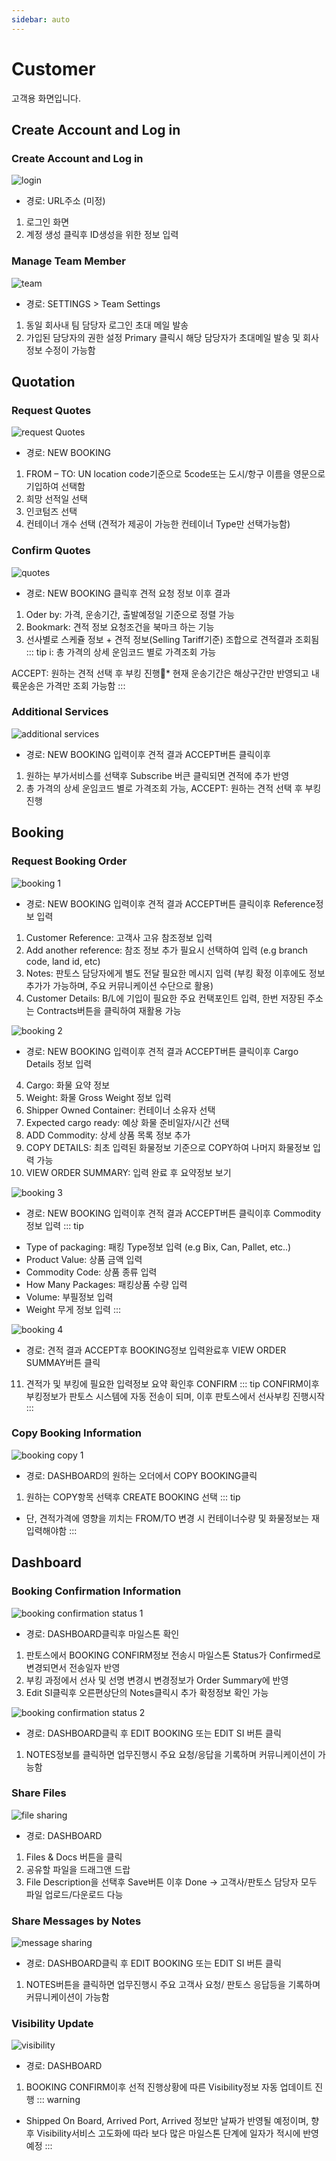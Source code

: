 ```yaml
---
sidebar: auto
---
```


# Customer
고객용 화면입니다. 

## Create Account and Log in 
### Create Account and Log in 

<img :src="$withBase('/images/user/login.png')" alt="login">

* 경로: URL주소 (미정)
1. 로그인 화면
2. 계정 생성 클릭후 ID생성을 위한 정보 입력

### Manage Team Member

<img :src="$withBase('/images/user/teamMember.png')" alt="team">

* 경로: SETTINGS > Team Settings
1. 동일 회사내 팀 담당자 로그인 초대 메일 발송
2. 가입된 담당자의 권한 설정 Primary 클릭시 해당 담당자가 초대메일 발송 및 회사정보 수정이 가능함

## Quotation
### Request Quotes

<img :src="$withBase('/images/user/reqQuote.png')" alt="request Quotes">

* 경로: NEW BOOKING
1. FROM – TO: UN location code기준으로 5code또는 도시/항구 이름을 영문으로 기입하여 선택함
2. 희망 선적일 선택
3. 인코텀즈 선택
4. 컨테이너 개수 선택 (견적가 제공이 가능한 컨테이너 Type만 선택가능함)

### Confirm Quotes

<img :src="$withBase('/images/user/seeQuote.png')" alt="quotes">

* 경로: NEW BOOKING 클릭후 견적 요청 정보 이후 결과
1. Oder by: 가격, 운송기간, 출발예정일 기준으로 정렬 가능 
2. Bookmark: 견적 정보 요청조건을 북마크 하는 기능
3. 선사별로 스케쥴 정보 + 견적 정보(Selling Tariff기준) 조합으로 견적결과 조회됨
::: tip
i: 총 가격의 상세 운임코드 별로 가격조회 가능

ACCEPT: 원하는 견적 선택 후 부킹 진행* 현재 운송기간은 해상구간만 반영되고 내륙운송은 가격만 조회 가능함
:::

### Additional Services

<img :src="$withBase('/images/user/addService.png')" alt="additional services">

* 경로: NEW BOOKING 입력이후 견적 결과 ACCEPT버튼 클릭이후
1. 원하는 부가서비스를 선택후 Subscribe 버큰 클릭되면 견적에 추가 반영
2. 총 가격의 상세 운임코드 별로 가격조회 가능, ACCEPT: 원하는 견적 선택 후 부킹 진행

## Booking
### Request Booking Order

<img :src="$withBase('/images/user/booking1.png')" alt="booking 1">

* 경로: NEW BOOKING 입력이후 견적 결과 ACCEPT버튼 클릭이후 Reference정보 입력
1. Customer Reference: 고객사 고유 참조정보 입력
2. Add another reference: 참조 정보 추가 필요시 선택하여 입력 (e.g branch code, land id, etc)
3. Notes: 판토스 담당자에게 별도 전달 필요한 메시지 입력 (부킹 확정 이후에도 정보 추가가 가능하며, 주요 커뮤니케이션 수단으로 활용)
4. Customer Details: B/L에 기입이 필요한 주요 컨택포인트 입력, 한번 저장된 주소는 Contracts버튼을 클릭하여 재활용 가능

<img :src="$withBase('/images/user/booking2.png')" alt="booking 2">

* 경로: NEW BOOKING 입력이후 견적 결과 ACCEPT버튼 클릭이후 Cargo Details 정보 입력
4. Cargo: 화물 요약 정보
5. Weight: 화물 Gross Weight 정보 입력
6. Shipper Owned Container: 컨테이너 소유자 선택
7. Expected cargo ready: 예상 화물 준비일자/시간 선택
8. ADD Commodity: 상세 상품 목록 정보 추가
9. COPY DETAILS: 최초 입력된 화물정보 기준으로 COPY하여 나머지 화물정보 입력 가능
10. VIEW ORDER SUMMARY: 입력 완료 후 요약정보 보기

<img :src="$withBase('/images/user/booking3.png')" alt="booking 3">

* 경로: NEW BOOKING 입력이후 견적 결과 ACCEPT버튼 클릭이후 Commodity정보 입력
::: tip
 - Type of packaging: 패킹 Type정보 입력 (e.g Bix, Can, Pallet, etc..) 
 - Product Value: 상품 금액 입력
 - Commodity Code: 상품 종류 입력
 - How Many Packages: 패킹상품 수량 입력
 - Volume: 부필정보 입력
 - Weight 무게 정보 입력
:::

<img :src="$withBase('/images/user/booking4.png')" alt="booking 4">

* 경로: 견적 결과 ACCEPT후 BOOKING정보 입력완료후 VIEW ORDER SUMMAY버튼 클릭
11. 견적가 및 부킹에 필요한 입력정보 요약 확인후 CONFIRM
::: tip
CONFIRM이후 부킹정보가 판토스 시스템에 자동 전송이 되며, 이후 판토스에서 선사부킹 진행시작
:::

### Copy Booking Information

<img :src="$withBase('/images/user/bookingCopy1.png')" alt="booking copy 1">

* 경로: DASHBOARD의 원하는 오더에서 COPY BOOKING클릭
1. 원하는 COPY항목 선택후 CREATE BOOKING 선택
::: tip
* 단, 견적가격에 영향을 끼치는 FROM/TO 변경 시 컨테이너수량 및 화물정보는 재입력해야함 
:::

## Dashboard
### Booking Confirmation Information

<img :src="$withBase('/images/user/bookingConfirm1.png')" alt="booking confirmation status 1">

* 경로: DASHBOARD클릭후 마일스톤 확인
1. 판토스에서 BOOKING CONFIRM정보 전송시 마일스톤 Status가 Confirmed로 변경되면서 전송일자 반영
2. 부킹 과정에서 선사 및 선명 변경시 변경정보가 Order Summary에 반영
3. Edit SI클릭후 오른편상단의 Notes클릭시 추가 확정정보 확인 가능

<img :src="$withBase('/images/user/bookingConfirm2.png')" alt="booking confirmation status 2">

* 경로: DASHBOARD클릭 후 EDIT BOOKING 또는 EDIT SI 버튼 클릭
1. NOTES정보를 클릭하면 업무진행시 주요 요청/응답을 기록하며 커뮤니케이션이 가능함

### Share Files

<img :src="$withBase('/images/user/files.png')" alt="file sharing">

* 경로: DASHBOARD
1. Files & Docs 버튼을 클릭
2. 공유할 파일을 드래그앤 드랍
3. File Description을 선택후 Save버튼 이후 Done → 고객사/판토스 담당자 모두 파일 업로드/다운로드 다능

### Share Messages by Notes

<img :src="$withBase('/images/user/notes.png')" alt="message sharing">

* 경로: DASHBOARD클릭 후 EDIT BOOKING 또는 EDIT SI 버튼 클릭
1. NOTES버튼을 클릭하면 업무진행시 주요 고객사 요청/ 판토스 응답등을 기록하며 커뮤니케이션이 가능함


### Visibility Update

<img :src="$withBase('/images/user/visibility.png')" alt="visibility">

* 경로: DASHBOARD
1. BOOKING CONFIRM이후 선적 진행상황에 따른 Visibility정보 자동 업데이트 진행
::: warning
* Shipped On Board, Arrived Port, Arrived 정보만 날짜가 반영될 예정이며, 향후 Visibility서비스 고도화에 따라 보다 많은 마일스톤 단계에 일자가 적시에 반영예정
:::

